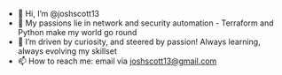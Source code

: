 - 👋 Hi, I’m @joshscott13
- 👀 My passions lie in network and security automation - Terraform and Python make my world go round
- 🌱 I’m driven by curiosity, and steered by passion! Always learning, always evolving my skillset
- 📫 How to reach me: email via joshscott13@gmail.com

<!---
joshscott13/joshscott13 is a ✨ special ✨ repository because its `README.md` (this file) appears on your GitHub profile.
You can click the Preview link to take a look at your changes.
--->
